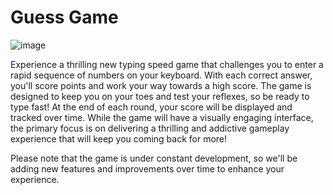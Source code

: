 # Guess Game
![image](https://github.com/l2eza/Guess_Game/assets/106398462/0139f8c3-1e8f-4c7a-ac71-5134f135ec95)

Experience a thrilling new typing speed game that challenges you to enter a rapid sequence of numbers on your keyboard.
With each correct answer, you'll score points and work your way towards a high score. The game is designed to keep you on your toes and test your reflexes,
so be ready to type fast! At the end of each round, your score will be displayed and tracked over time. While the game will have a visually engaging interface,
the primary focus is on delivering a thrilling and addictive gameplay experience that will keep you coming back for more!


Please note that the game is under constant development, so we'll be adding new features and improvements over time to enhance your experience.
